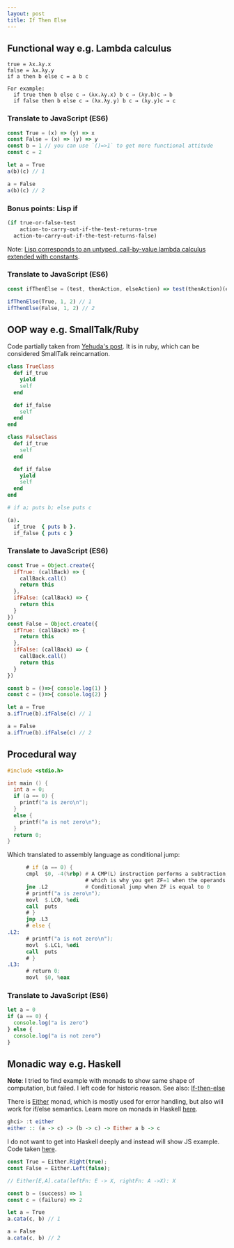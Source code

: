 ```yaml
---
layout: post
title: If Then Else
---
```


## Functional way e.g. Lambda calculus

```
true = λx.λy.x
false = λx.λy.y
if a then b else c = a b c

For example:
  if true then b else c → (λx.λy.x) b c → (λy.b)c → b
  if false then b else c → (λx.λy.y) b c → (λy.y)c → c
```

### Translate to JavaScript (ES6)

```js
const True = (x) => (y) => x
const False = (x) => (y) => y
const b = 1 // you can use `()=>1` to get more functional attitude
const c = 2

let a = True
a(b)(c) // 1

a = False
a(b)(c) // 2
```

### Bonus points: Lisp if

```lisp
(if true-or-false-test
    action-to-carry-out-if-the-test-returns-true
  action-to-carry-out-if-the-test-returns-false)
```

Note: [Lisp corresponds to an untyped, call-by-value lambda calculus extended with constants](http://stackoverflow.com/questions/2750421/what-type-of-lambda-calculus-would-lisp-loosely-be-an-example-of).

### Translate to JavaScript (ES6)

```js
const ifThenElse = (test, thenAction, elseAction) => test(thenAction)(elseAction)

ifThenElse(True, 1, 2) // 1
ifThenElse(False, 1, 2) // 2
```

## OOP way e.g. SmallTalk/Ruby

Code partially taken from [Yehuda's post](http://yehudakatz.com/2009/10/04/emulating-smalltalks-conditionals-in-ruby/). It is in ruby, which can be considered SmallTalk reincarnation.

```ruby
class TrueClass
  def if_true
    yield
    self
  end

  def if_false
    self
  end
end

class FalseClass
  def if_true
    self
  end

  def if_false
    yield
    self
  end
end

# if a; puts b; else puts c

(a).
  if_true  { puts b }.
  if_false { puts c }
```

### Translate to JavaScript (ES6)

```js
const True = Object.create({
  ifTrue: (callBack) => {
    callBack.call()
    return this
  },
  ifFalse: (callBack) => {
    return this
  }
})
const False = Object.create({
  ifTrue: (callBack) => {
    return this
  },
  ifFalse: (callBack) => {
    callBack.call()
    return this
  }
})

const b = ()=>{ console.log(1) }
const c = ()=>{ console.log(2) }

let a = True
a.ifTrue(b).ifFalse(c) // 1

a = False
a.ifTrue(b).ifFalse(c) // 2
```




## Procedural way

```c
#include <stdio.h>

int main () {
  int a = 0;
  if (a == 0) {
    printf("a is zero\n");
  }
  else {
    printf("a is not zero\n");
  }
  return 0;
}
```

Which translated to assembly language as conditional jump:

```asm
      # if (a == 0) {
      cmpl  $0, -4(%rbp) # A CMP(L) instruction performs a subtraction, and throws the value of the result away, while keeping the flags;
                         # which is why you get ZF=1 when the operands are equal and ZF=0 when they're not.
      jne .L2            # Conditional jump when ZF is equal to 0
      # printf("a is zero\n");
      movl  $.LC0, %edi
      call  puts
      # }
      jmp .L3
      # else {
.L2:
      # printf("a is not zero\n");
      movl  $.LC1, %edi
      call  puts
      # }
.L3:
      # return 0;
      movl  $0, %eax
```

### Translate to JavaScript (ES6)

```js
let a = 0
if (a == 0) {
  console.log("a is zero")
} else {
  console.log("a is not zero")
}
```

## Monadic way e.g. Haskell

**Note**: I tried to find example with monads to show same shape of computation, but failed. I left code for historic reason. See also: [If-then-else](https://wiki.haskell.org/If-then-else)

There is [Either](https://hackage.haskell.org/package/category-extras-0.52.0/docs/Control-Monad-Either.html) monad, which is mostly used for error handling, but also will work for if/else semantics. Learn more on monads in Haskell [here](http://learnyouahaskell.com/for-a-few-monads-more).

```haskell
ghci> :t either
either :: (a -> c) -> (b -> c) -> Either a b -> c
```

I do not want to get into Haskell deeply and instead will show JS example. Code taken [here](https://cwmyers.github.io/monet.js/#either).

```js
const True = Either.Right(true);
const False = Either.Left(false);

// Either[E,A].cata(leftFn: E -> X, rightFn: A ->X): X

const b = (success) => 1
const c = (failure) => 2

let a = True
a.cata(c, b) // 1

a = False
a.cata(c, b) // 2
```
